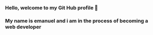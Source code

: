 ### Hello, welcome to my Git Hub profile 👋

### My name is emanuel and i am in the process of becoming a web developer




